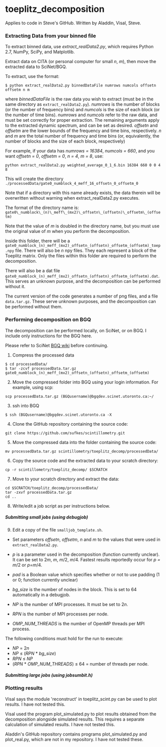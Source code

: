 # toeplitz_decomposition
Applies to code in Steve's GitHub. Written by Aladdin, Visal, Steve. 

### Extracting Data from your binned file ###
To extract binned data, use *extract_realData2.py*, which requires Python 2.7, NumPy, SciPy, and Matplotlib. 

Extract data on CITA (or personal computer for small *n*, *m*), then move the extracted data to SciNet/BGQ.

To extract, use the format:
```
$ python extract_realData2.py binnedDataFile numrows numcols offsetn offsetm n m
```

where *binnedDataFile* is the raw data you wish to extract (must be in the same directory as `extract_realData2.py`). *numrows* is the number of blocks (or the number of frequency bins) and *numcols* is the size of each block (or the number of time bins). *numrows* and *numcols* refer to the raw data, and must be set correctly for proper extraction. The remaining arguments apply to the extracted dynamic spectrum, and can be set as desired. *offsetn* and *offsetm* are the lower bounds of the frequency and time bins, respectively. *n* and *m* are the total number of frequency and time bins (or, equivalently, the number of blocks and the size of each block, respectively)

For example, if your data has *numrows = 16384*, *numcols = 660*, and you want *offsetn = 0*, *offsetm = 0*, *n = 4*, *m = 8*, use:
```
python extract_realData2.py weighted_average_0_1_6.bin 16384 660 0 0 4 8
```

This will create the directory `./processedData/gate0_numblock_4_meff_16_offsetn_0_offsetm_0`

Note that if a directory with this name already exists, the data therein will be overwritten without warning when extract_realData2.py executes. 

The format of the directory name is: `gate0\_numblock\_(n)\_meff\_(mx2)\_offsetn\_(offsetn)\_offsetm\_(offsetm)`

Note that the value of *m* is doubled in the directory name, but you must use the original value of *m* when you perform the decomposition.

Inside this folder, there will be a `gate0_numblock_(n)_meff_(mx2)_offsetn_(offsetn)_offsetm_(offsetm)_toep.npy` file. There will also be *n* npy files. They each represent a block of the Toeplitz matrix. Only the files within this folder are required to perform the decomposition.

There will also be a dat file `gate0_numblock_(n)_meff_(mx2)_offsetn_(offsetn)_offsetm_(offsetm).dat`. This serves an unknown purpose, and the decomposition can be performed without it.

The current version of the code generates a number of png files, and a file `data.tar.gz`. These serve unknown purposes, and the decomposition can be performed without them.

### Performing decomposition on BGQ ###

The decomposition can be performed locally, on SciNet, or on BGQ. I include only instructions for the BGQ here. 

Please refer to SciNet [BGQ wiki](https://wiki.scinet.utoronto.ca/wiki/index.php/BGQ) before continuing.

1. Compress the processed data
```
$ cd processedData/
$ tar -zcvf processedData.tar.gz gate0_numblock_(n)_meff_(mx2)_offsetn_(offsetn)_offsetm_(offsetm)
```

2. Move the compressed folder into BGQ using your login information. For example, using scp:
```
scp processedData.tar.gz (BGQusername)@bgqdev.scinet.utoronto.ca:~/
```

3. ssh into BGQ
```
$ ssh (BGQusername)@bgqdev.scinet.utoronto.ca -X
```

4. Clone the GitHub repository containing the source code:
```
git clone https://github.com/sufkes/scintillometry.git
```

5. Move the compressed data into the folder containing the source code:
```
mv processedData.tar.gz scintillometry/toeplitz_decomp/processedData/
```

6. Copy the source code and the extracted data to your scratch directory:
```
cp -r scintillometry/toeplitz_decomp/ $SCRATCH
```

7. Move to your scratch directory and extract the data:
```
cd $SCRATCH/toeplitz_decomp/processedData/
tar -zxvf processedData.tar.gz
cd ..
```

8. Write/edit a job script as per instructions below.

##### Submitting small jobs (using debugjob) #####
9. Edit a copy of the file `smalljob_template.sh`. 
* Set parameters *offsetn*, *offsetm*, *n* and *m* to the values that were used in `extract_realData2.py`. 
* *p* is a parameter used in the decomposition (function currently unclear). It can be set to 2*m*, *m*, *m*/2, *m*/4. Fastest results reportedly occur for *p = m*/2 or *p=m*/4. 
* *pad* is a Boolean value which specifies whether or not to use padding (1 or 0; function currently unclear)

* *bg_size* is the number of nodes in the block. This is set to 64 automatically in a debugjob.
* *NP* is the number of MPI processes. It must be set to 2*n*. 
* *RPN* is the number of MPI processes per node.
* *OMP_NUM_THREADS* is the number of OpenMP threads per MPI process.

The following conditions must hold for the run to execute:
* *NP* = 2*n*
* *NP* ≤ (*RPN* * *bg_size*)
* *RPN* ≤ *NP*
* (*RPN* * *OMP_NUM_THREADS*) ≤ 64 = number of threads per node.


##### Submitting large jobs (using jobsumbit.h) #####


### Plotting results ###

Visal says the module 'reconstruct' in toeplitz_scint.py can be used to plot results. I have not tested this. 

Visal used the program plot_simulated.py to plot results obtained from the decomposition alongside simulated results. This requires a separate calculation of simulated results. I have not tested this.

Aladdin's GitHub repository contains programs plot_simulated.py and plot_real.py, which are not in my repository. I have not tested these.
